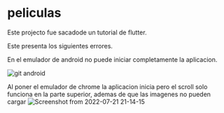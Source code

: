 # peliculas

Este projecto fue sacadode un tutorial de flutter.

Este presenta los siguientes errores.

En el emulador de android no puede iniciar completamente la aplicacion.

![git android](https://user-images.githubusercontent.com/95203872/180354522-3bc5b5e3-d202-4ebb-b8dc-8fbbbbbbc8c8.png)

Al poner el emulador de chrome la aplicacion inicia pero el scroll solo funciona en la parte superior, ademas de que las imagenes no pueden cargar
![Screenshot from 2022-07-21 21-14-15](https://user-images.githubusercontent.com/95203872/180354997-68b451a7-2f98-4799-8c7a-527228570f3f.png)

